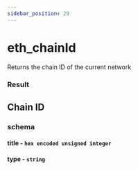 ```yaml
---
sidebar_position: 29
---
```


# eth_chainId

Returns the chain ID of the current network

### Result

## Chain ID

### schema
#### title - `hex encoded unsigned integer`
#### type - `string`
